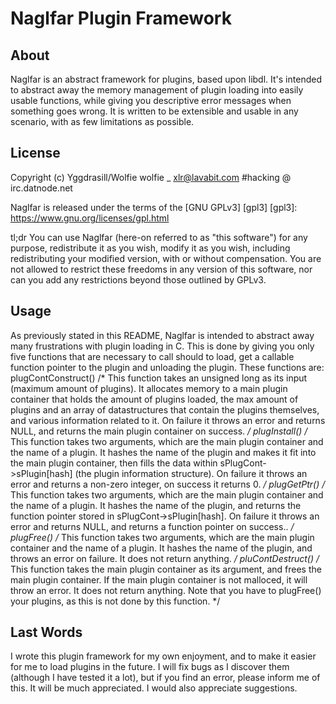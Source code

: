 Naglfar Plugin Framework
=======================

About
-------

Naglfar is an abstract framework for plugins, based upon libdl. It's intended to abstract away the memory management of plugin loading into easily usable functions, while giving you descriptive error messages when something goes wrong. It is written to be extensible and usable in any scenario, with as few limitations as possible.

License
-------

Copyright (c) Yggdrasill/Wolfie
wolfie _ xlr@lavabit.com
#hacking @ irc.datnode.net

Naglfar is released under the terms of the [GNU GPLv3] [gpl3]
  [gpl3]: https://www.gnu.org/licenses/gpl.html

tl;dr You can use Naglfar (here-on referred to as "this software") for any purpose, redistribute it as you wish, modify it as you wish, including
redistributing your modified version, with or without compensation. You are not allowed to restrict these freedoms in
any version of this software, nor can you add any restrictions beyond those outlined by GPLv3.

Usage
-----

As previously stated in this README, Naglfar is intended to abstract away many frustrations with plugin loading in C.
This is done by giving you only five functions that are necessary to call should to load, get a callable function
pointer to the plugin and unloading the plugin. These functions are:
  plugContConstruct() /* This function takes an unsigned long as its input (maximum amount of plugins). It allocates memory to a main plugin
  container that holds the amount of plugins loaded, the max amount of plugins and an array of datastructures that
  contain the plugins themselves, and various information related to it. On failure it throws an error and returns NULL,
  and returns the main plugin container on success. */
  plugInstall() /* This function takes two arguments, which are the main plugin container and the name of a plugin. It
  hashes the name of the plugin and makes it fit into the main plugin container, then fills the data within
  sPlugCont->sPlugin[hash] (the plugin information structure). On failure it throws an error and returns a non-zero
  integer, on success it returns 0. */
  plugGetPtr() /* This function takes two arguments, which are the main plugin container and the name of a plugin. It
  hashes the name of the plugin, and returns the function pointer stored in sPlugCont->sPlugin[hash]. On failure it
  throws an error and returns NULL, and returns a function pointer on success.. */
  plugFree() /* This function takes two arguments, which are the main plugin container and the name of a plugin. It
  hashes the name of the plugin, and throws an error on failure. It does not return anything. */
  pluContDestruct() /* This function takes the main plugin container as its argument, and frees the main plugin
  container. If the main plugin container is not malloced, it will throw an error. It does not return anything. Note
  that you have to plugFree() your plugins, as this is not done by this function. */

Last Words
---------

I wrote this plugin framework for my own enjoyment, and to make it easier for me to load plugins in the future. I will
fix bugs as I discover them (although I have tested it a lot), but if you find an error, please inform me of this. It
will be much appreciated. I would also appreciate suggestions.
